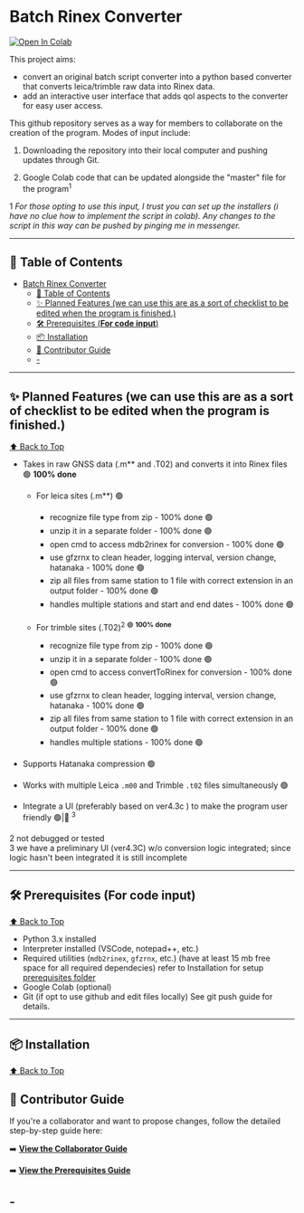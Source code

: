 # Batch Rinex Converter

[![Open In Colab](https://colab.research.google.com/assets/colab-badge.svg)](https://colab.research.google.com/drive/1_EEAtk_WzpY_h_sYny5qQ-sm7VuxEjtE?usp=sharing)

This project aims:
- convert an original batch script converter into a python based converter that converts leica/trimble raw data into Rinex data.
- add an interactive user interface that adds qol aspects to the converter for easy user access.

This github repository serves as a way for members to collaborate on the creation of the program.
Modes of input include:

1. Downloading the repository into their local computer and pushing updates through Git.

2. Google Colab code that can be updated alongside the "master" file for the program<sup>1

1 *For those opting to use this input, I trust you can set up the installers (i have no clue how to implement the script in colab). Any changes to the script in this way can be pushed by pinging me in messenger.*

---

## 📖 Table of Contents
- [Batch Rinex Converter](#batch-rinex-converter)
  - [📖 Table of Contents](#-table-of-contents)
  - [✨ Planned Features (we can use this are as a sort of checklist to be edited when the program is finished.)](#-planned-features-we-can-use-this-are-as-a-sort-of-checklist-to-be-edited-when-the-program-is-finished)
  - [🛠 Prerequisites (**For code input**)](#-prerequisites-for-code-input)
  - [📦 Installation](#-installation)
  - [📖 Contributor Guide](#-contributor-guide)
  - [-](#-)

---

## ✨ Planned Features (we can use this are as a sort of checklist to be edited when the program is finished.)
[⬆️ Back to Top](#-table-of-contents)
- Takes in raw GNSS data (.m** and .T02) and converts it into Rinex files 🟢 **100% done**
    - For leica sites (.m**) 🟢
        - recognize file type from zip - 100% done 🟢
        - unzip it in a separate folder - 100% done 🟢
        - open cmd to access mdb2rinex for conversion - 100% done 🟢
        - use gfzrnx to clean header, logging interval, version change, hatanaka - 100% done 🟢
        - zip all files from same station to 1 file with correct extension in an output folder - 100% done 🟢
        - handles multiple stations and start and end dates - 100% done 🟢

    - For trimble sites (.T02)<sup>2 🟢 **100% done**
        - recognize file type from zip - 100% done 🟢
        - unzip it in a separate folder - 100% done 🟢
        - open cmd to access convertToRinex for conversion - 100% done 🟢
        - use gfzrnx to clean header, logging interval, version change, hatanaka - 100% done 🟢
        - zip all files from same station to 1 file with correct extension in an output folder - 100% done 🟢
        - handles multiple stations - 100% done 🟢

- Supports Hatanaka compression 🟢
- Works with multiple Leica `.m00` and Trimble `.t02` files simultaneously 🟢
- Integrate a UI (preferably based on ver4\.3c ) to make the program user friendly 🟢|🔴 <sup>3

2 not debugged or tested  
3 we have a preliminary UI (ver4\.3C) w/o conversion logic integrated; since logic hasn't been integrated it is still incomplete

---

## 🛠 Prerequisites (**For code input**)
[⬆️ Back to Top](#-table-of-contents)
- Python 3.x installed
- Interpreter installed (VSCode, notepad++, etc.)
- Required utilities (`mdb2rinex`, `gfzrnx`, etc.) (have at least 15 mb free space for all required dependecies) refer to Installation for setup [prerequisites folder](prerequisites/)
- Google Colab (optional)
- Git (if opt to use github and edit files locally) See git push guide for details.

---

## 📦 Installation 
[⬆️ Back to Top](#-table-of-contents)
## 📖 Contributor Guide

If you're a collaborator and want to propose changes, follow the detailed step-by-step guide here:  

➡️ [**View the Collaborator Guide**](Collaborator_Guide.md)

➡️ [**View the Prerequisites Guide**](Prerequisite_Guide.md)


## -


